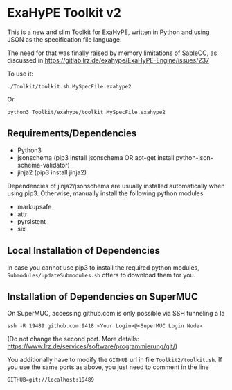 # ExaHyPE Toolkit v2

This is a new and slim Toolkit for ExaHyPE, written in Python and using JSON as the
specification file language.

The need for that was finally raised by memory limitations of SableCC, as discussed
in https://gitlab.lrz.de/exahype/ExaHyPE-Engine/issues/237

To use it:

```
./Toolkit/toolkit.sh MySpecFile.exahype2
```

Or

```
python3 Toolkit/exahype/toolkit MySpecFile.exahype2
```

## Requirements/Dependencies

* Python3
* jsonschema (pip3 install jsonschema OR apt-get install python-json-schema-validator)
* jinja2     (pip3 install jinja2)

Dependencies of jinja2/jsonschema are usually installed automatically when
using pip3. Otherwise, manually install the following python modules

* markupsafe
* attr
* pyrsistent 
* six

## Local Installation of Dependencies

In case you cannot use pip3 to install the required python modules,
`Submodules/updateSubmodules.sh` offers to download them for you.

## Installation of Dependencies on SuperMUC

On SuperMUC, accessing github.com is only possible via SSH tunneling a la

```
ssh -R 19489:github.com:9418 <Your Login>@<SuperMUC Login Node>
```
(Do not change the second port. More details: https://www.lrz.de/services/software/programmierung/git/)

You additionally have to modify the `GITHUB` url in file `Toolkit2/toolkit.sh`.
If you use the same ports as above, you just need to comment in the line
```
GITHUB=git://localhost:19489
```
